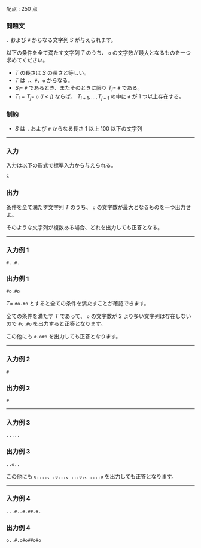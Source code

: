 配点 : $250$ 点

### 問題文

`.` および `#` からなる文字列 $S$ が与えられます。

以下の条件を全て満たす文字列 $T$ のうち、 `o` の文字数が最大となるものを一つ求めてください。

  * $T$ の長さは $S$ の長さと等しい。
  * $T$ は `.`、`#`、`o` からなる。
  * $S_i=$ `#` であるとき、またそのときに限り $T_i=$ `#` である。
  * $T_i=T_j=$ `o` $(i < j)$ ならば、 $T_{i+1},\ldots,T_{j-1}$ の中に `#` が $1$ つ以上存在する。



### 制約

  * $S$ は `.` および `#` からなる長さ $1$ 以上 $100$ 以下の文字列



* * *

### 入力

入力は以下の形式で標準入力から与えられる。
    
    
    S

### 出力

条件を全て満たす文字列 $T$ のうち、 `o` の文字数が最大となるものを一つ出力せよ。

そのような文字列が複数ある場合、どれを出力しても正答となる。

* * *

### 入力例 1
    
    
    #..#.

### 出力例 1
    
    
    #o.#o

$T=$ `#o.#o` とすると全ての条件を満たすことが確認できます。

全ての条件を満たす $T$ であって、 `o` の文字数が $2$ より多い文字列は存在しないので `#o.#o` を出力すると正答となります。

この他にも `#.o#o` を出力しても正答となります。

* * *

### 入力例 2
    
    
    #

### 出力例 2
    
    
    #

* * *

### 入力例 3
    
    
    .....

### 出力例 3
    
    
    ..o..

この他にも `o....`、`.o...`、`...o.`、`....o` を出力しても正答となります。

* * *

### 入力例 4
    
    
    ...#..#.##.#.

### 出力例 4
    
    
    o..#.o#o##o#o